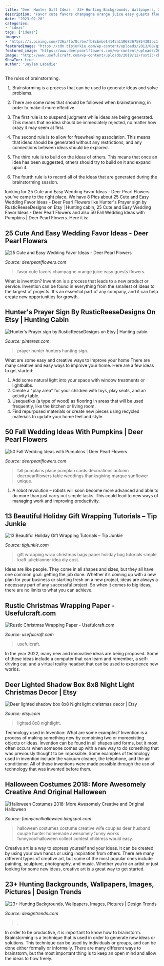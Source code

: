 ```yaml
---
title: "Deer Hunter Gift Ideas - 23+ Hunting Backgrounds, Wallpapers, Images, Pictures"
description: "Favor cute favors champagne orange juice easy guests flowers"
date: "2023-02-20"
categories:
- "ideas"
tags: ["ideas"]
images:
- "https://i.pinimg.com/736x/fb/8c/be/fb8cbebe14145a110683675854303bc1--hunters-prayer-paint-colors.jpg"
featuredImage: "https://cdn.tipjunkie.com/wp-content/uploads/2013/08/gift-wrapping-ideas.jpg"
featured_image: "https://www.deerpearlflowers.com/wp-content/uploads/2015/05/Orange-juice-and-champagne-wedding-favors-682x1024.jpg"
image: "http://www.usefulcraft.com/wp-content/uploads/2019/12/rustic-christmas-wrapping-paper-4.jpg"
ShowToc: true
author: "Jaylan Labadie"
---
```



The rules of brainstorming.
1. Brainstorming is a process that can be used to generate ideas and solve problems.
2. There are some rules that should be followed when brainstorming, in order to make it more effective.

3. The first rule is to suspend judgment while ideas are being generated. This means that no idea should be immediately rejected, no matter how crazy it may seem at first.

4. The second rule is to allow for freewheeling association. This means that ideas should be generated without any restrictions, and any connections between ideas should be explored.

5. The third rule is to build on the ideas of others. This means that once an idea has been suggested, others should try to build on it and expand upon it.

6. The fourth rule is to record all of the ideas that are generated during the brainstorming session.

	

		
looking for 25 Cute and Easy Wedding Favor Ideas - Deer Pearl Flowers you've came to the right place. We have 8 Pics about 25 Cute and Easy Wedding Favor Ideas - Deer Pearl Flowers like Hunter&#039;s Prayer sign by RusticReeseDesigns on Etsy | Hunting cabin, 25 Cute and Easy Wedding Favor Ideas - Deer Pearl Flowers and also 50 Fall Wedding Ideas with Pumpkins | Deer Pearl Flowers. Here it is:
		
    
## 25 Cute And Easy Wedding Favor Ideas - Deer Pearl Flowers

<img loading=lazy src="https://www.deerpearlflowers.com/wp-content/uploads/2015/05/Orange-juice-and-champagne-wedding-favors-682x1024.jpg" onerror="this.onerror=null;this.src='https://tse2.mm.bing.net/th?id=OIP.lNBMONevPOBmW1sQmgR3swHaLH&amp;pid=15.1';" alt="25 Cute and Easy Wedding Favor Ideas - Deer Pearl Flowers">

_Source: deerpearlflowers.com_

>favor cute favors champagne orange juice easy guests flowers. 

	

What is invention?
Invention is a process that leads to a new product or service. Invention can be found in everything from the smallest of ideas to the largest of projects. It's an essential part of any company, and it can help create new opportunities for growth.

    
## Hunter&#039;s Prayer Sign By RusticReeseDesigns On Etsy | Hunting Cabin

<img loading=lazy src="https://i.pinimg.com/736x/fb/8c/be/fb8cbebe14145a110683675854303bc1--hunters-prayer-paint-colors.jpg" onerror="this.onerror=null;this.src='https://tse4.mm.bing.net/th?id=OIP.2oXGzY5MxVhZ7BIxv3NQzAHaLH&amp;pid=15.1';" alt="Hunter&#039;s Prayer sign by RusticReeseDesigns on Etsy | Hunting cabin">

_Source: pinterest.com_

>prayer hunter hunters hunting sign. 

	

What are some easy and creative ways to improve your home
There are many creative and easy ways to improve your home. Here are a few ideas to get started: 
1. Add some natural light into your space with window treatments or lightbulbs. 
2. Create a "play area" for your children with toys, play seats, and an activity table. 
3. Usequetiks (a type of wood) as flooring in areas that will be used frequently, like the kitchen or living room. 
4. Find repurposed materials or create new pieces using recycled materials to update your home feel and style.

    
## 50 Fall Wedding Ideas With Pumpkins | Deer Pearl Flowers

<img loading=lazy src="http://www.deerpearlflowers.com/wp-content/uploads/2015/08/Pumpkin-Wedding-Place-Cards.jpg" onerror="this.onerror=null;this.src='https://tse1.mm.bing.net/th?id=OIP.QSkjQRFjEl_oSOunSuYlRgHaLH&amp;pid=15.1';" alt="50 Fall Wedding Ideas with Pumpkins | Deer Pearl Flowers">

_Source: deerpearlflowers.com_

>fall pumpkins place pumpkin cards decorations autumn deerpearlflowers table weddings thanksgiving marque sunflower unique. 

	

1. A robot revolution – robots will soon become more advanced and able to do more than just carry out simple tasks. This could lead to new ways of managing work and improving productivity.

    
## 13 Beautiful Holiday Gift Wrapping Tutorials – Tip Junkie

<img loading=lazy src="https://cdn.tipjunkie.com/wp-content/uploads/2013/08/gift-wrapping-ideas.jpg" onerror="this.onerror=null;this.src='https://tse1.mm.bing.net/th?id=OIP.8EhyTL0UdZc9tkx0D8ARLgHaLH&amp;pid=15.1';" alt="13 Beautiful Holiday Gift Wrapping Tutorials – Tip Junkie">

_Source: tipjunkie.com_

>gift wrapping wrap christmas bags paper holiday bag tutorials simple kraft julieblanner idea diy cost. 

	

Ideas are like people. They come in all shapes and sizes, but they all have one common goal: getting the job done. Whether it’s coming up with a new plan for your business or starting fresh on a new project, ideas are always a necessary part of any successful project. So when it comes to big ideas, there are no limits to what you can achieve.

    
## Rustic Christmas Wrapping Paper - Usefulcraft.com

<img loading=lazy src="http://www.usefulcraft.com/wp-content/uploads/2019/12/rustic-christmas-wrapping-paper-4.jpg" onerror="this.onerror=null;this.src='https://tse2.mm.bing.net/th?id=OIP.09qwOzzNejcvZ5YyfT5wBAHaLH&amp;pid=15.1';" alt="Rustic Christmas Wrapping Paper - Usefulcraft.com">

_Source: usefulcraft.com_

>usefulcraft. 

	

In the year 2022, many new and innovative ideas are being proposed. Some of these ideas include a computer that can learn and remember, a self-driving car, and a virtual reality headset that can be used to experience new worlds.

    
## Deer Lighted Shadow Box 8x8 Night Light Christmas Decor | Etsy

<img loading=lazy src="https://i.etsystatic.com/13276667/r/il/f4bafa/1045075454/il_794xN.1045075454_abs2.jpg" onerror="this.onerror=null;this.src='https://tse4.mm.bing.net/th?id=OIP.qnONW67yMCFfXZa2pL-Q-QHaJ4&amp;pid=15.1';" alt="Deer lighted shadow box 8x8 Night light christmas decor | Etsy">

_Source: etsy.com_

>lighted 8x8 nightlight. 

	

Technology used in Invention: What are some examples?
Invention is a process of making something new by combining two or moreexisting objects or ideas. Invention can be found in all shapes and forms, but it most often occurs when someone comes up with a new way to do something that was previously thought to be impossible. 
Some examples of technology used in invention include the vacuum cleaner, the telephone, and the air conditioner. All of these inventions were made possible through the use of technology that was invented before them.

    
## Halloween Costumes 2018: More Awesomely Creative And Original Halloween

<img loading=lazy src="http://3.bp.blogspot.com/-P79YwXfJdmc/Ui3RRALAHII/AAAAAAAAHUw/pnz_qJX_Jgg/s1600/48c9eba199c2f2abda00e4d60620823a.jpg" onerror="this.onerror=null;this.src='https://tse4.mm.bing.net/th?id=OIP.1IZvKaD-uZASffPh5ETIQwHaKQ&amp;pid=15.1';" alt="Halloween Costumes 2018: More Awesomely Creative and Original Halloween">

_Source: funnycoolhalloween.blogspot.com_

>halloween costumes costume creative wife couples deer husband couple hunter homemade awesomely funny works funnycoolhalloween collect contest childress would easy. 

	

Creative art is a way to express yourself and your ideas. It can be created by using your own hands or using inspiration from others. There are many different types of creative art, but some of the most popular ones include painting, sculpture, photography, and music. Whether you’re an artist or just looking for some new ideas, creative art is a great way to get started.

    
## 23+ Hunting Backgrounds, Wallpapers, Images, Pictures | Design Trends

<img loading=lazy src="https://images.designtrends.com/wp-content/uploads/2015/12/23135913/Hunting-Expedition-Background6.jpg" onerror="this.onerror=null;this.src='https://tse1.mm.bing.net/th?id=OIP.FynT3QlNP_Dj7L8MpLMvZwHaFj&amp;pid=15.1';" alt="23+ Hunting Backgrounds, Wallpapers, Images, Pictures | Design Trends">

_Source: designtrends.com_

>. 

	

In order to be productive, it is important to know how to brainstorm. Brainstorming is a technique that is used in order to generate new ideas or solutions. This technique can be used by individuals or groups, and can be done either formally or informally. There are many different ways to brainstorm, but the most important thing is to keep an open mind and allow the ideas to flow freely.


